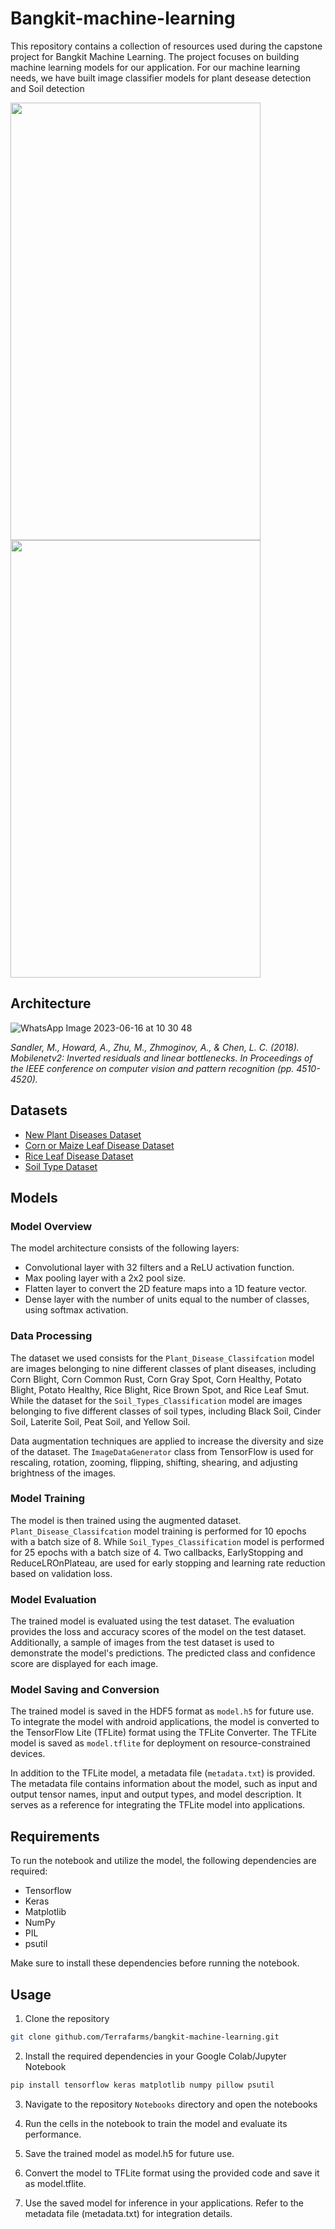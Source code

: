 # Bangkit-machine-learning

This repository contains a collection of resources used during the capstone project for Bangkit Machine Learning. The project focuses on building machine learning models for our application. For our machine learning needs, we have built image classifier models for plant desease detection and Soil detection 

<img src="https://github.com/Terrafarms/bangkit-machine-learning/assets/66078837/71a15c02-e1d8-49ed-8336-67b1de7e8a60"  width="400" height="700">
<img src="https://github.com/Terrafarms/bangkit-machine-learning/assets/66078837/adcae47f-6d06-4ba4-9b13-fea0facb5190"  width="400" height="700">

## Architecture

![WhatsApp Image 2023-06-16 at 10 30 48](https://github.com/Terrafarms/bangkit-machine-learning/assets/54931717/b76acca4-5333-4d48-96d3-c3b6c0f996c2)

*Sandler, M., Howard, A., Zhu, M., Zhmoginov, A., & Chen, L. C. (2018). Mobilenetv2: Inverted residuals and linear bottlenecks. In Proceedings of the IEEE conference on computer vision and pattern recognition (pp. 4510-4520).*

## Datasets
* [New Plant Diseases Dataset](https://www.kaggle.com/datasets/vipoooool/new-plant-diseases-dataset)
* [Corn or Maize Leaf Disease Dataset](https://www.kaggle.com/datasets/smaranjitghose/corn-or-maize-leaf-disease-dataset)
* [Rice Leaf Disease Dataset](https://www.kaggle.com/datasets/vbookshelf/rice-leaf-diseases)
* [Soil Type Dataset](https://www.kaggle.com/datasets/prasanshasatpathy/soil-types)


## Models

### Model Overview

The model architecture consists of the following layers:
- Convolutional layer with 32 filters and a ReLU activation function.
- Max pooling layer with a 2x2 pool size.
- Flatten layer to convert the 2D feature maps into a 1D feature vector.
- Dense layer with the number of units equal to the number of classes, using softmax activation.

### Data Processing

The dataset we used consists for the `Plant_Disease_Classifcation` model are images belonging to nine different classes of plant diseases, including Corn Blight, Corn Common Rust, Corn Gray Spot, Corn Healthy, Potato Blight, Potato Healthy, Rice Blight, Rice Brown Spot, and Rice Leaf Smut. While the dataset for the `Soil_Types_Classification` model are images belonging to five different classes of soil types, including Black Soil, Cinder Soil, Laterite Soil, Peat Soil, and Yellow Soil.

Data augmentation techniques are applied to increase the diversity and size of the dataset. The `ImageDataGenerator` class from TensorFlow is used for rescaling, rotation, zooming, flipping, shifting, shearing, and adjusting brightness of the images.

### Model Training

The model is then trained using the augmented dataset. `Plant_Disease_Classifcation` model training is performed for 10 epochs with a batch size of 8. While `Soil_Types_Classification` model is performed for 25 epochs with a batch size of 4.  Two callbacks, EarlyStopping and ReduceLROnPlateau, are used for early stopping and learning rate reduction based on validation loss.

### Model Evaluation

The trained model is evaluated using the test dataset. The evaluation provides the loss and accuracy scores of the model on the test dataset. Additionally, a sample of images from the test dataset is used to demonstrate the model's predictions. The predicted class and confidence score are displayed for each image.

### Model Saving and Conversion

The trained model is saved in the HDF5 format as `model.h5` for future use. To integrate the model with android applications, the model is converted to the TensorFlow Lite (TFLite) format using the TFLite Converter. The TFLite model is saved as `model.tflite` for deployment on resource-constrained devices.

In addition to the TFLite model, a metadata file (`metadata.txt`) is provided. The metadata file contains information about the model, such as input and output tensor names, input and output types, and model description. It serves as a reference for integrating the TFLite model into applications.

## Requirements

To run the notebook and utilize the model, the following dependencies are required:
- Tensorflow
- Keras
- Matplotlib
- NumPy
- PIL
- psutil

Make sure to install these dependencies before running the notebook.

## Usage

1. Clone the repository

```bash
git clone github.com/Terrafarms/bangkit-machine-learning.git
```

2. Install the required dependencies in your Google Colab/Jupyter Notebook

```bash
pip install tensorflow keras matplotlib numpy pillow psutil
```

3. Navigate to the repository `Notebooks` directory and open the notebooks

4. Run the cells in the notebook to train the model and evaluate its performance.
   
5. Save the trained model as model.h5 for future use.
   
6. Convert the model to TFLite format using the provided code and save it as model.tflite.

7. Use the saved model for inference in your applications. Refer to the metadata file (metadata.txt) for integration details.
